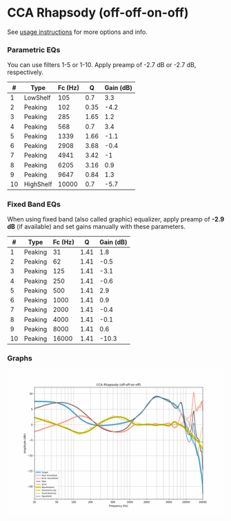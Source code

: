 # CCA Rhapsody (off-off-on-off)
See [usage instructions](https://github.com/jaakkopasanen/AutoEq#usage) for more options and info.

### Parametric EQs
You can use filters 1-5 or 1-10. Apply preamp of -2.7 dB or -2.7 dB, respectively.

|   # | Type      |   Fc (Hz) |    Q |   Gain (dB) |
|-----|-----------|-----------|------|-------------|
|   1 | LowShelf  |       105 | 0.7  |         3.3 |
|   2 | Peaking   |       102 | 0.35 |        -4.2 |
|   3 | Peaking   |       285 | 1.65 |         1.2 |
|   4 | Peaking   |       568 | 0.7  |         3.4 |
|   5 | Peaking   |      1339 | 1.66 |        -1.1 |
|   6 | Peaking   |      2908 | 3.68 |        -0.4 |
|   7 | Peaking   |      4941 | 3.42 |        -1   |
|   8 | Peaking   |      6205 | 3.16 |         0.9 |
|   9 | Peaking   |      9647 | 0.84 |         1.3 |
|  10 | HighShelf |     10000 | 0.7  |        -5.7 |

### Fixed Band EQs
When using fixed band (also called graphic) equalizer, apply preamp of **-2.9 dB** (if available) and set gains manually with these parameters.

|   # | Type    |   Fc (Hz) |    Q |   Gain (dB) |
|-----|---------|-----------|------|-------------|
|   1 | Peaking |        31 | 1.41 |         1.8 |
|   2 | Peaking |        62 | 1.41 |        -0.5 |
|   3 | Peaking |       125 | 1.41 |        -3.1 |
|   4 | Peaking |       250 | 1.41 |        -0.6 |
|   5 | Peaking |       500 | 1.41 |         2.9 |
|   6 | Peaking |      1000 | 1.41 |         0.9 |
|   7 | Peaking |      2000 | 1.41 |        -0.4 |
|   8 | Peaking |      4000 | 1.41 |        -0.1 |
|   9 | Peaking |      8000 | 1.41 |         0.6 |
|  10 | Peaking |     16000 | 1.41 |       -10.3 |

### Graphs
![](./CCA%20Rhapsody%20(off-off-on-off).png)
